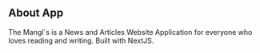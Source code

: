## About App

The Mangl&acute;s is a News and Articles Website Application for everyone who loves reading and writing. Built with NextJS.
